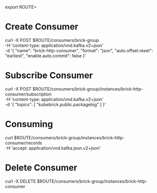 export ROUTE=<OCP Route AMQ Stream Http Bridge>
# Create Consumer
curl -X POST $ROUTE/consumers/brick-group \
  -H 'content-type: application/vnd.kafka.v2+json' \
  -d '{
    "name": "brick-http-consumer",
    "format": "json",
    "auto.offset.reset": "earliest",
    "enable.auto.commit": false
  }'


# Subscribe Consumer
curl -X POST $ROUTE/consumers/brick-group/instances/brick-http-consumer/subscription \
  -H 'content-type: application/vnd.kafka.v2+json' \
  -d '{
    "topics": [
        "kubebrick.public.packagelog"
    ]
}'

# Consuming
curl $ROUTE/consumers/brick-group/instances/brick-http-consumer/records \
  -H 'accept: application/vnd.kafka.json.v2+json'

# Delete Consumer
curl -X DELETE $ROUTE/consumers/brick-group/instances/brick-http-consumer